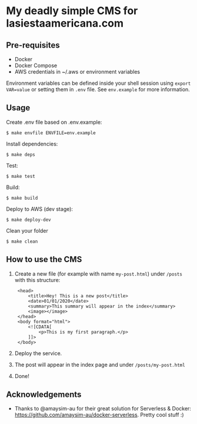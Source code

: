 # My deadly simple CMS for lasiestaamericana.com

## Pre-requisites

- Docker
- Docker Compose
- AWS credentials in ~/.aws or environment variables
  
Environment variables can be defined inside your shell session using `export VAR=value` or setting them in `.env` file. See `env.example` for more information.

## Usage

Create .env file based on .env.example:

    $ make envfile ENVFILE=env.example

Install dependencies:

    $ make deps

Test:

    $ make test

Build:

    $ make build

Deploy to AWS (dev stage):

    $ make deploy-dev

Clean your folder

    $ make clean

## How to use the CMS

1. Create a new file (for example with name `my-post.html`) under `/posts` with this structure:

        <head>
            <title>Hey! This is a new post</title>
            <date>01/01/2020</date>
            <summary>This summary will appear in the index</summary>
            <image></image>
        </head>
        <body format="html">
            <![CDATA[
                <p>This is my first paragraph.</p>
            ]]>
        </body>
2. Deploy the service.
3. The post will appear in the index page and under `/posts/my-post.html`
4. Done!

## Acknowledgements

- Thanks to @amaysim-au for their great solution for Serverless & Docker: https://github.com/amaysim-au/docker-serverless. Pretty cool stuff :)